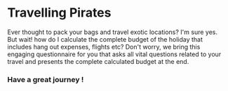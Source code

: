 # Travelling Pirates

<p>Ever thought to pack your bags and travel exotic locations? I'm sure yes. But wait! how do I calculate the complete budget of the holiday that includes hang out expenses, flights etc? Don't worry, we bring this engaging questionnaire for you that asks all vital questions related to your travel and presents the complete calculated budget at the end.</p>

### Have a great journey !
